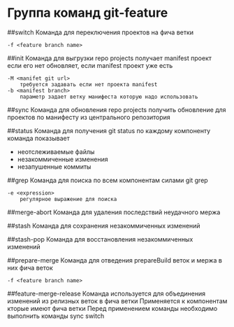 # Группа команд git-feature
##switch
Команда для переключения проектов на фича ветки
		
	-f <feature branch name>

##init
Команда для выгрузки repo projects
получает manifest проект если его нет 
обновляет, если manifest проект уже есть

    -M <manifet git url>
        требуется задавать если нет проекта manifest
	-b <manifest branch>
		параметр задает ветку манифеста которую надо использовать

##sync
Команда для обновления repo projects
получить обновление для проектов по манифесту из центрального репозитория		

##status
Команда для получения git status по каждому компоненту
команда показывает
* неотслеживаемые файлы
* незакоммиченные изменения
* незапушенные коммиты

##grep
Команда для поиска по всем компонентам силами git grep
    
    -e <expression> 
        регулярное выражение для поиска


##merge-abort
Команда для удаления последствий неудачного мержа

##stash 
Команда для сохранения незакоммиченных изменений

##stash-pop 
Команда для восстановления незакоммиченных изменений

##prepare-merge
Команда для отведения prepareBuild веток и мержа в них фича веток
	
	-f <feature branch name>

##feature-merge-release
Команда используется для объединения изменений из релизных веток в фича ветки
Применяется к компонентам кторые имеют фича ветки
Перед применением команды необходимо выполнить команды sync switch
